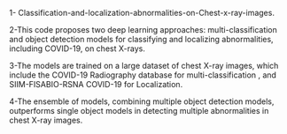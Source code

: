 1- Classification-and-localization-abnormalities-on-Chest-x-ray-images.

2-This code proposes two deep learning approaches: multi-classification and object detection models for classifying and localizing abnormalities, including COVID-19, on chest X-rays.

3-The models are trained on a large dataset of chest X-ray images, which include the COVID-19 Radiography database for multi-classification , and SIIM-FISABIO-RSNA COVID-19  for Localization.

4-The ensemble of models, combining multiple object detection models, outperforms single object models in detecting multiple abnormalities in chest X-ray images.
